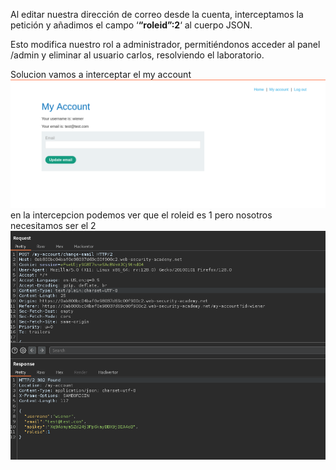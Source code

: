 Al editar nuestra dirección de correo desde la cuenta, interceptamos la petición y añadimos el campo ‘**“roleid”:2**‘ al cuerpo JSON.

Esto modifica nuestro rol a administrador, permitiéndonos acceder al panel /admin y eliminar al usuario carlos, resolviendo el laboratorio.

Solucion
vamos a interceptar el my account
![Pasted_image_20250815180100.png](/Imagenes/Pasted_image_20250815180100.png)
en la intercepcion podemos ver que el roleid es 1 pero nosotros necesitamos ser el 2
![Pasted_image_20250815180136.png](/Imagenes/Pasted_image_20250815180136.png)
